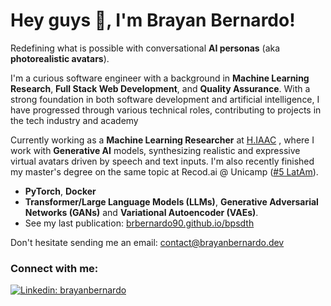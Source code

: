 # Hey guys 👋, I'm Brayan Bernardo!

Redefining what is possible with conversational **AI personas** (aka **photorealistic avatars**).

I'm a curious software engineer with a background in **Machine Learning Research**, **Full Stack Web Development**, and **Quality Assurance**. With a strong foundation in both software development and artificial intelligence, I have progressed through various technical roles, contributing to projects in the tech industry and academy

Currently working as a **Machine Learning Researcher** at [H.IAAC](https://hiaac.unicamp.br/) , where I work with **Generative AI** models, synthesizing realistic and expressive virtual avatars driven by speech and text inputs. I'm also recently finished my master's degree on the same topic at Recod.ai @ Unicamp ([#5 LatAm](https://www.topuniversities.com/universities/universidade-estadual-de-campinas-unicamp)).

-  **PyTorch**, **Docker**  
-  **Transformer/Large Language Models (LLMs)**, **Generative Adversarial Networks (GANs)** and **Variational Autoencoder (VAEs)**.
- See my last publication: [brbernardo90.github.io/bpsdth](https://brbernardo90.github.io/bpsdth/)

Don't hesitate sending me an email: [contact@brayanbernardo.dev](mailto:contact@brayanbernardo.dev)

### Connect with me:

[![Linkedin: brayanbernardo](https://img.shields.io/badge/-brayanbernardo-blue?style=flat-square&logo=Linkedin&logoColor=white&link=https://www.linkedin.com/in/brayan-bernardo/)](https://www.linkedin.com/in/brayan-bernardo/)
